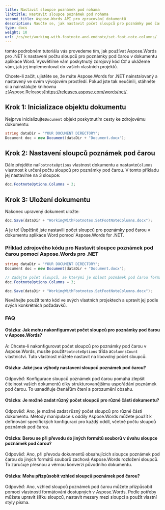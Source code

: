 ```yaml
---
title: Nastavit sloupce poznámek pod nohama
linktitle: Nastavit sloupce poznámek pod nohama
second_title: Aspose.Words API pro zpracování dokumentů
description: Naučte se, jak nastavit počet sloupců pro poznámky pod čarou v dokumentech aplikace Word pomocí Aspose.Words for .NET.
type: docs
weight: 10
url: /cs/net/working-with-footnote-and-endnote/set-foot-note-columns/
---
```


tomto podrobném tutoriálu vás provedeme tím, jak používat Aspose.Words pro .NET k nastavení počtu sloupců pro poznámky pod čarou v dokumentu aplikace Word. Vysvětlíme vám poskytnutý zdrojový kód C# a ukážeme vám, jak jej implementovat do vašich vlastních projektů.

 Chcete-li začít, ujistěte se, že máte Aspose.Words for .NET nainstalovaný a nastavený ve svém vývojovém prostředí. Pokud jste tak neučinili, stáhněte si a nainstalujte knihovnu z[Aspose.Releases]https://releases.aspose.com/words/net/.

## Krok 1: Inicializace objektu dokumentu

 Nejprve inicializujte`Document` objekt poskytnutím cesty ke zdrojovému dokumentu:

```csharp
string dataDir = "YOUR DOCUMENT DIRECTORY";
Document doc = new Document(dataDir + "Document.docx");
```

## Krok 2: Nastavení sloupců poznámek pod čarou

 Dále přejděte na`FootnoteOptions` vlastnost dokumentu a nastavte`Columns` vlastnost k určení počtu sloupců pro poznámky pod čarou. V tomto příkladu jej nastavíme na 3 sloupce:

```csharp
doc.FootnoteOptions.Columns = 3;
```

## Krok 3: Uložení dokumentu

Nakonec upravený dokument uložte:

```csharp
doc.Save(dataDir + "WorkingWithFootnotes.SetFootNoteColumns.docx");
```

A je to! Úspěšně jste nastavili počet sloupců pro poznámky pod čarou v dokumentu aplikace Word pomocí Aspose.Words for .NET.

### Příklad zdrojového kódu pro Nastavit sloupce poznámek pod čarou pomocí Aspose.Words pro .NET

```csharp
string dataDir = "YOUR DOCUMENT DIRECTORY"; 
Document doc = new Document(dataDir + "Document.docx");

// Zadejte počet sloupců, se kterými je oblast poznámek pod čarou formátována.
doc.FootnoteOptions.Columns = 3;

doc.Save(dataDir + "WorkingWithFootnotes.SetFootNoteColumns.docx");
```

Neváhejte použít tento kód ve svých vlastních projektech a upravit jej podle svých konkrétních požadavků.

### FAQ

#### Otázka: Jak mohu nakonfigurovat počet sloupců pro poznámky pod čarou v Aspose.Words?

A: Chcete-li nakonfigurovat počet sloupců pro poznámky pod čarou v Aspose.Words, musíte použít`FootnoteOptions` třída a`ColumnsCount` vlastnictví. Tuto vlastnost můžete nastavit na libovolný počet sloupců.

#### Otázka: Jaké jsou výhody nastavení sloupců poznámek pod čarou?

Odpověď: Konfigurace sloupců poznámek pod čarou pomáhá zlepšit čitelnost vašich dokumentů díky strukturovanějšímu uspořádání poznámek pod čarou. To usnadňuje čtenářům čtení a porozumění obsahu.

#### Otázka: Je možné zadat různý počet sloupců pro různé části dokumentu?

Odpověď: Ano, je možné zadat různý počet sloupců pro různé části dokumentu. Metody manipulace s oddíly Aspose.Words můžete použít k definování specifických konfigurací pro každý oddíl, včetně počtu sloupců poznámek pod čarou.

#### Otázka: Berou se při převodu do jiných formátů souborů v úvahu sloupce poznámek pod čarou?

Odpověď: Ano, při převodu dokumentů obsahujících sloupce poznámek pod čarou do jiných formátů souborů zachová Aspose.Words rozložení sloupců. To zaručuje přesnou a věrnou konverzi původního dokumentu.

#### Otázka: Mohu přizpůsobit vzhled sloupců poznámek pod čarou?

Odpověď: Ano, vzhled sloupců poznámek pod čarou můžete přizpůsobit pomocí vlastností formátování dostupných v Aspose.Words. Podle potřeby můžete upravit šířku sloupců, nastavit mezery mezi sloupci a použít vlastní styly písma.